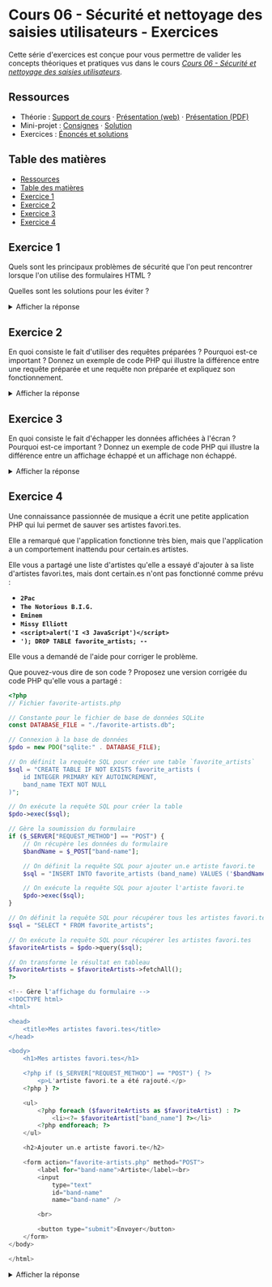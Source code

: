# Cours 06 - Sécurité et nettoyage des saisies utilisateurs - Exercices

Cette série d'exercices est conçue pour vous permettre de valider les concepts
théoriques et pratiques vus dans le cours
_[Cours 06 - Sécurité et nettoyage des saisies utilisateurs](../01-theorie/README.md)_.

## Ressources

- Théorie : [Support de cours](../01-theorie/README.md) ·
  [Présentation (web)](https://heig-vd-progserv-course.github.io/heig-vd-progserv1-course/06-securite-et-nettoyage-des-saisies-utilisateurs/01-theorie/index.html)
  ·
  [Présentation (PDF)](https://heig-vd-progserv-course.github.io/heig-vd-progserv1-course/06-securite-et-nettoyage-des-saisies-utilisateurs/01-theorie/06-securite-et-nettoyage-des-saisies-utilisateurs-presentation.pdf)
- Mini-projet : [Consignes](../02-mini-project/README.md) ·
  [Solution](../02-mini-project/solution/)
- Exercices : [Énoncés et solutions](../03-exercices/README.md)

## Table des matières

- [Ressources](#ressources)
- [Table des matières](#table-des-matières)
- [Exercice 1](#exercice-1)
- [Exercice 2](#exercice-2)
- [Exercice 3](#exercice-3)
- [Exercice 4](#exercice-4)

## Exercice 1

Quels sont les principaux problèmes de sécurité que l'on peut rencontrer lorsque
l'on utilise des formulaires HTML ?

Quelles sont les solutions pour les éviter ?

<details>
<summary>Afficher la réponse</summary>

Il existe deux types de problèmes de sécurité principaux :

1. **Injection SQL** : cela se produit lorsque des données non filtrées sont
   insérées directement dans une requête SQL. Cela peut permettre à un attaquant
   d'exécuter des commandes SQL arbitraires sur la base de données.

   **Solution** : utiliser des requêtes préparées pour éviter l'injection SQL.

2. **Cross-Site Scripting (XSS)** : cela se produit lorsque des données non
   filtrées sont affichées sur une page web. Cela peut permettre à un attaquant
   d'injecter du code JavaScript malveillant dans la page, qui sera exécuté par
   le navigateur de l'utilisateur.

   **Solution** : échapper les données avant de les afficher sur la page web.

</details>

## Exercice 2

En quoi consiste le fait d'utiliser des requêtes préparées ? Pourquoi est-ce
important ? Donnez un exemple de code PHP qui illustre la différence entre une
requête préparée et une requête non préparée et expliquez son fonctionnement.

<details>
<summary>Afficher la réponse</summary>

Les requêtes préparées est une technique utilisée pour éviter les injections
SQL.

Elles permettent de séparer la logique SQL de la donnée.

Voici un exemple de code PHP qui illustre la différence entre une requête
préparée et une requête non préparée :

```php
// Requête non préparée
$sql = "SELECT * FROM users WHERE username = '$username' AND password = '$password'";

$result = $pdo->query($sql);
$result = $result->fetch();

// Requête préparée
$sql = "SELECT * FROM users WHERE username = :username AND password = :password";

$stmt = $pdo->prepare($sql);

$stmt->bindValue(':username', $username);
$stmt->bindValue(':password', $password);

$stmt->execute();
$result = $stmt->fetch();
```

Dans le premier cas, la requête SQL est construite en concaténant les variables
`$username` et `$password` directement dans la chaîne de requête. Cela permet à
un attaquant d'injecter du code SQL malveillant.

Dans le second cas, la requête SQL utilise des paramètres nommés (`:username` et
`:password`) qui sont liés aux variables `$username` et `$password` avec la
méthode `bindValue()`. Cela permet de s'assurer que les données saisies par
l'utilisateur sont traitées comme des valeurs et non comme du code SQL. Cela
empêche les injections SQL.

</details>

## Exercice 3

En quoi consiste le fait d'échapper les données affichées à l'écran ? Pourquoi
est-ce important ? Donnez un exemple de code PHP qui illustre la différence
entre un affichage échappé et un affichage non échappé.

<details>
<summary>Afficher la réponse</summary>

L'échappement des données affichées à l'écran consiste à transformer les
caractères spéciaux en entités HTML avant de les afficher sur une page web.

Cela permet d'éviter les attaques XSS en empêchant l'exécution de code
JavaScript malveillant.

Voici un exemple de code PHP qui illustre la différence entre un affichage
échappé et un affichage non échappé et expliquez son fonctionnement :

```php
// Données saisies par l'utilisateur
$userInput = "<script>alert('I can execute JavaScript code')</script>";

// Affichage non échappé
echo $userInput;

// Affichage échappé
echo htmlspecialchars($userInput);
```

Dans le premier cas, si `$userInput` contient du code JavaScript malveillant, il
sera exécuté par le navigateur de l'utilisateur, ce qui peut entraîner des
problèmes de sécurité.

Dans le second cas, la fonction `htmlspecialchars()` transforme les caractères
spéciaux en entités HTML. Par exemple, `<` devient `&lt;`, `>` devient `&gt;`,
et `&` devient `&amp;`. Cela empêche l'exécution de code JavaScript malveillant,
car le navigateur affichera le code tel quel au lieu de l'exécuter.

Ainsi, le code JavaScript sera affiché comme du texte brut et ne sera pas
exécuté. Cela protège l'application contre les attaques XSS.

</details>

## Exercice 4

Une connaissance passionnée de musique a écrit une petite application PHP qui
lui permet de sauver ses artistes favori.tes.

Elle a remarqué que l'application fonctionne très bien, mais que l'application a
un comportement inattendu pour certain.es artistes.

Elle vous a partagé une liste d'artistes qu'elle a essayé d'ajouter à sa liste
d'artistes favori.tes, mais dont certain.es n'ont pas fonctionné comme prévu :

- **`2Pac`**
- **`The Notorious B.I.G.`**
- **`Eminem`**
- **`Missy Elliott`**
- **`<script>alert('I <3 JavaScript')</script>`**
- **`'); DROP TABLE favorite_artists; --`**

Elle vous a demandé de l'aide pour corriger le problème.

Que pouvez-vous dire de son code ? Proposez une version corrigée du code PHP
qu'elle vous a partagé :

```php
<?php
// Fichier favorite-artists.php

// Constante pour le fichier de base de données SQLite
const DATABASE_FILE = "./favorite-artists.db";

// Connexion à la base de données
$pdo = new PDO("sqlite:" . DATABASE_FILE);

// On définit la requête SQL pour créer une table `favorite_artists`
$sql = "CREATE TABLE IF NOT EXISTS favorite_artists (
    id INTEGER PRIMARY KEY AUTOINCREMENT,
    band_name TEXT NOT NULL
)";

// On exécute la requête SQL pour créer la table
$pdo->exec($sql);

// Gère la soumission du formulaire
if ($_SERVER["REQUEST_METHOD"] == "POST") {
    // On récupère les données du formulaire
    $bandName = $_POST["band-name"];

    // On définit la requête SQL pour ajouter un.e artiste favori.te
    $sql = "INSERT INTO favorite_artists (band_name) VALUES ('$bandName')";

    // On exécute la requête SQL pour ajouter l'artiste favori.te
    $pdo->exec($sql);
}

// On définit la requête SQL pour récupérer tous les artistes favori.tes
$sql = "SELECT * FROM favorite_artists";

// On exécute la requête SQL pour récupérer les artistes favori.tes
$favoriteArtists = $pdo->query($sql);

// On transforme le résultat en tableau
$favoriteArtists = $favoriteArtists->fetchAll();
?>

<!-- Gère l'affichage du formulaire -->
<!DOCTYPE html>
<html>

<head>
    <title>Mes artistes favori.tes</title>
</head>

<body>
    <h1>Mes artistes favori.tes</h1>

    <?php if ($_SERVER["REQUEST_METHOD"] == "POST") { ?>
        <p>L'artiste favori.te a été rajouté.</p>
    <?php } ?>

    <ul>
        <?php foreach ($favoriteArtists as $favoriteArtist) : ?>
            <li><?= $favoriteArtist["band_name"] ?></li>
        <?php endforeach; ?>
    </ul>

    <h2>Ajouter un.e artiste favori.te</h2>

    <form action="favorite-artists.php" method="POST">
        <label for="band-name">Artiste</label><br>
        <input
            type="text"
            id="band-name"
            name="band-name" />

        <br>

        <button type="submit">Envoyer</button>
    </form>
</body>

</html>
```

<details>
<summary>Afficher la réponse</summary>

Le code présente plusieurs problèmes de sécurité :

1. **Injection SQL** : la requête SQL pour ajouter un.e artiste favori.te
   utilise directement la variable `$bandName` sans la filtrer ou la préparer.
   Cela permet à un attaquant d'injecter du code SQL malveillant.
2. **Cross-Site Scripting (XSS)** : les données affichées sur la page ne sont
   pas échappées, ce qui permet à un attaquant d'injecter du code JavaScript
   malveillant dans la page.
3. **Aucune validation des données** : le code ne valide pas les données saisies
   par l'utilisateur, ce qui peut entraîner des erreurs ou des comportements
   inattendus.

**Code corrigé**

```php
<?php
// Constante pour le fichier de base de données SQLite
const DATABASE_FILE = "./favorite-artists.db";

// Connexion à la base de données
$pdo = new PDO("sqlite:" . DATABASE_FILE);

// Création d'une table `favorite_artists`
$sql = "CREATE TABLE IF NOT EXISTS favorite_artists (
    id INTEGER PRIMARY KEY AUTOINCREMENT,
    band_name TEXT NOT NULL
)";

// On exécute la requête SQL pour créer la table
$pdo->exec($sql);

// Gère la soumission du formulaire
if ($_SERVER["REQUEST_METHOD"] == "POST") {
    // On récupère les données du formulaire
    $bandName = $_POST["band-name"];

    // On prépare la requête SQL pour ajouter un.e artiste favori.te
    $sql = "INSERT INTO favorite_artists (band_name) VALUES (:bandName)";

    // On prépare la requête
    $stmt = $pdo->prepare($sql);

    // On lie les paramètres
    $stmt->bindValue(':bandName', $bandName);

    // On exécute la requête SQL pour ajouter l'artiste favori.te
    $stmt->execute();
}

// On prépare la requête SQL pour récupérer tous les artistes favori.tes
$sql = "SELECT * FROM favorite_artists";

// On exécute la requête SQL pour récupérer les artistes favori.tes
$favoriteArtists = $pdo->query($sql);

// On transforme le résultat en tableau
$favoriteArtists = $favoriteArtists->fetchAll();
?>

<!-- Gère l'affichage du formulaire -->
<!DOCTYPE html>
<html>

<head>
    <title>Mes artistes favori.tes</title>
</head>

<body>
    <h1>Mes artistes favori.tes</h1>

    <?php if ($_SERVER["REQUEST_METHOD"] == "POST") { ?>
        <p>L'artiste favori.te a été rajouté.</p>
    <?php } ?>

    <ul>
        <?php foreach ($favoriteArtists as $favoriteArtist) : ?>
            <li><?= htmlspecialchars($favoriteArtist["band_name"]) ?></li>
        <?php endforeach; ?>
    </ul>

    <h2>Ajouter un.e artiste favori.te</h2>

    <form action="favorite-artists.php" method="POST">
        <label for="band-name">Artiste</label><br>
        <input
            type="text"
            id="band-name"
            name="band-name" />

        <br>

        <button type="submit">Envoyer</button>
    </form>
</body>

</html>
```

</details>
